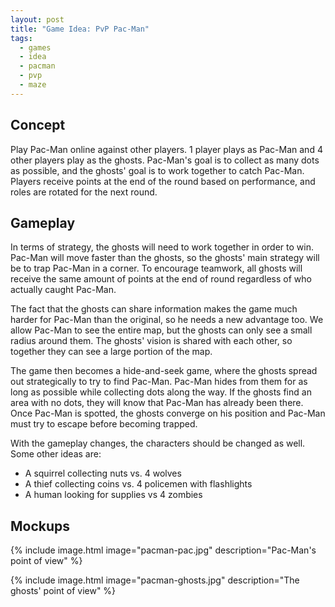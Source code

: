 ```yaml
---
layout: post
title: "Game Idea: PvP Pac-Man"
tags: 
  - games
  - idea
  - pacman
  - pvp
  - maze
---
```


## Concept

Play Pac-Man online against other players. 1 player plays as Pac-Man and 4 other players play as the ghosts. Pac-Man's goal is to collect as many dots as possible, and the ghosts' goal is to work together to catch Pac-Man. Players receive points at the end of the round based on performance, and roles are rotated for the next round.

## Gameplay

In terms of strategy, the ghosts will need to work together in order to win. Pac-Man will move faster than the ghosts, so the ghosts' main strategy will be to trap Pac-Man in a corner. To encourage teamwork, all ghosts will receive the same amount of points at the end of round regardless of who actually caught Pac-Man.

<!-- more -->

The fact that the ghosts can share information makes the game much harder for Pac-Man than the original, so he needs a new advantage too. We allow Pac-Man to see the entire map, but the ghosts can only see a small radius around them. The ghosts' vision is shared with each other, so together they can see a large portion of the map. 

The game then becomes a hide-and-seek game, where the ghosts spread out strategically to try to find Pac-Man. Pac-Man hides from them for as long as possible while collecting dots along the way. If the ghosts find an area with no dots, they will know that Pac-Man has already been there. Once Pac-Man is spotted, the ghosts converge on his position and Pac-Man must try to escape before becoming trapped.

With the gameplay changes, the characters should be changed as well. Some other ideas are:

- A squirrel collecting nuts vs. 4 wolves
- A thief collecting coins vs. 4 policemen with flashlights
- A human looking for supplies vs 4 zombies

## Mockups

{% include image.html image="pacman-pac.jpg" description="Pac-Man's point of view" %}

{% include image.html image="pacman-ghosts.jpg" description="The ghosts' point of view" %}